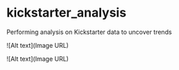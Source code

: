 # kickstarter_analysis
Performing analysis on Kickstarter data to uncover trends



![Alt text](Image URL)






![Alt text](Image URL)
